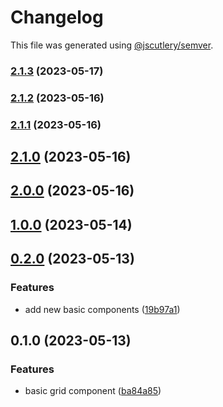 # Changelog

This file was generated using [@jscutlery/semver](https://github.com/jscutlery/semver).

### [2.1.3](https://github.com/clayton-duarte/amalg/compare/grid-2.1.2...grid-2.1.3) (2023-05-17)

### [2.1.2](https://github.com/clayton-duarte/amalg/compare/grid-2.1.1...grid-2.1.2) (2023-05-16)

### [2.1.1](https://github.com/clayton-duarte/amalg/compare/grid-2.1.0...grid-2.1.1) (2023-05-16)

## [2.1.0](https://github.com/clayton-duarte/amalg/compare/grid-2.0.0...grid-2.1.0) (2023-05-16)

## [2.0.0](https://github.com/clayton-duarte/amalg/compare/grid-1.0.0...grid-2.0.0) (2023-05-16)

## [1.0.0](https://github.com/clayton-duarte/cpd/compare/grid-0.2.0...grid-1.0.0) (2023-05-14)

## [0.2.0](https://github.com/clayton-duarte/cpd/compare/grid-0.1.0...grid-0.2.0) (2023-05-13)

### Features

- add new basic components ([19b97a1](https://github.com/clayton-duarte/cpd/commit/19b97a1d1af3652579d5cd7077886a6aff6d8c6b))

## 0.1.0 (2023-05-13)

### Features

- basic grid component ([ba84a85](https://github.com/clayton-duarte/cpd/commit/ba84a858612394f985ee8f365925774b33e7c01a))
